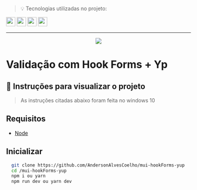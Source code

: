 > 💡 Tecnologias utilizadas no projeto: 

<img src="https://img.shields.io/badge/JavaScript-20232A?style=for-the-badge&logo=javascript&logoColor=61DAFB" height="25"/>
<img src="https://img.shields.io/badge/React-20232A?style=for-the-badge&logo=react&logoColor=61DAFB" height="25"/>
<img src="https://img.shields.io/badge/hook--forms-20232A?style=for-the-badge&logo=reacthookform&logoColor=EC5990" height="25"/>
<img src="https://img.shields.io/badge/Material--UI-20232A?style=for-the-badge&logo=mui&logoColor=61DAFB" height="25"/>


---

<div align="center">
  <img src="https://cdn.discordapp.com/attachments/784203898084130856/1100485817828380722/image.png">
</div>

# **Validação com Hook Forms + Yp**

## 💾 Instruções para visualizar o projeto   
> As instruções citadas abaixo foram feita no windows 10
 
## Requisitos
- [Node]("https://nodejs.org/en/download/")

## Inicializar
```bash 
  git clone https://github.com/AndersonAlvesCoelho/mui-hookForms-yup
  cd /mui-hookForms-yup
  npm i ou yarn 
  npm run dev ou yarn dev
 ```
